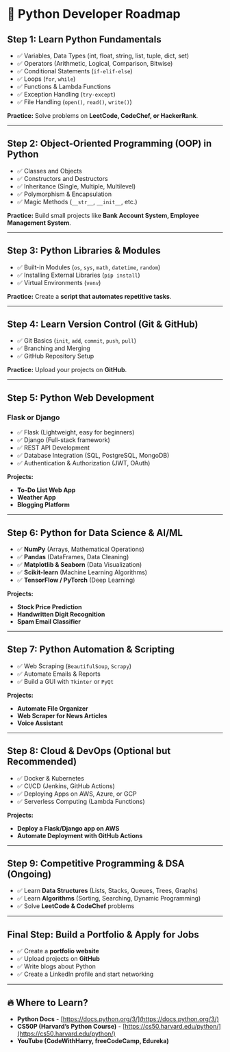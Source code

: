 # 🚀 Python Developer Roadmap

## Step 1: Learn Python Fundamentals 
- ✅ Variables, Data Types (int, float, string, list, tuple, dict, set)
- ✅ Operators (Arithmetic, Logical, Comparison, Bitwise)
- ✅ Conditional Statements (`if-elif-else`)
- ✅ Loops (`for`, `while`)
- ✅ Functions & Lambda Functions
- ✅ Exception Handling (`try-except`)
- ✅ File Handling (`open()`, `read()`, `write()`)

**Practice:** Solve problems on **LeetCode, CodeChef, or HackerRank**.

---

## Step 2: Object-Oriented Programming (OOP) in Python 
- ✅ Classes and Objects
- ✅ Constructors and Destructors
- ✅ Inheritance (Single, Multiple, Multilevel)
- ✅ Polymorphism & Encapsulation
- ✅ Magic Methods (`__str__`, `__init__`, etc.)

**Practice:** Build small projects like **Bank Account System, Employee Management System**.

---

## Step 3: Python Libraries & Modules 
- ✅ Built-in Modules (`os`, `sys`, `math`, `datetime`, `random`)
- ✅ Installing External Libraries (`pip install`)
- ✅ Virtual Environments (`venv`)

**Practice:** Create a **script that automates repetitive tasks**.

---

## Step 4: Learn Version Control (Git & GitHub) 
- ✅ Git Basics (`init`, `add`, `commit`, `push`, `pull`)
- ✅ Branching and Merging
- ✅ GitHub Repository Setup

**Practice:** Upload your projects on **GitHub**.

---

## Step 5: Python Web Development
### Flask or Django
- ✅ Flask (Lightweight, easy for beginners)
- ✅ Django (Full-stack framework)
- ✅ REST API Development
- ✅ Database Integration (SQL, PostgreSQL, MongoDB)
- ✅ Authentication & Authorization (JWT, OAuth)

**Projects:**
- **To-Do List Web App**
- **Weather App**
- **Blogging Platform**

---

## Step 6: Python for Data Science & AI/ML
- ✅ **NumPy** (Arrays, Mathematical Operations)
- ✅ **Pandas** (DataFrames, Data Cleaning)
- ✅ **Matplotlib & Seaborn** (Data Visualization)
- ✅ **Scikit-learn** (Machine Learning Algorithms)
- ✅ **TensorFlow / PyTorch** (Deep Learning)

**Projects:**
- **Stock Price Prediction**
- **Handwritten Digit Recognition**
- **Spam Email Classifier**

---

## Step 7: Python Automation & Scripting
- ✅ Web Scraping (`BeautifulSoup`, `Scrapy`)
- ✅ Automate Emails & Reports
- ✅ Build a GUI with `Tkinter` or `PyQt`

**Projects:**
- **Automate File Organizer**
- **Web Scraper for News Articles**
- **Voice Assistant**

---

## Step 8: Cloud & DevOps (Optional but Recommended)
- ✅ Docker & Kubernetes
- ✅ CI/CD (Jenkins, GitHub Actions)
- ✅ Deploying Apps on AWS, Azure, or GCP
- ✅ Serverless Computing (Lambda Functions)

**Projects:**
- **Deploy a Flask/Django app on AWS**
- **Automate Deployment with GitHub Actions**

---

## Step 9: Competitive Programming & DSA (Ongoing)
- ✅ Learn **Data Structures** (Lists, Stacks, Queues, Trees, Graphs)
- ✅ Learn **Algorithms** (Sorting, Searching, Dynamic Programming)
- ✅ Solve **LeetCode & CodeChef** problems

---

## Final Step: Build a Portfolio & Apply for Jobs
- ✅ Create a **portfolio website**
- ✅ Upload projects on **GitHub**
- ✅ Write blogs about Python
- ✅ Create a LinkedIn profile and start networking

---

## 🔥 Where to Learn?
- **Python Docs** - [https://docs.python.org/3/](https://docs.python.org/3/)
- **CS50P (Harvard’s Python Course)** - [https://cs50.harvard.edu/python/](https://cs50.harvard.edu/python/)
- **YouTube (CodeWithHarry, freeCodeCamp, Edureka)**
